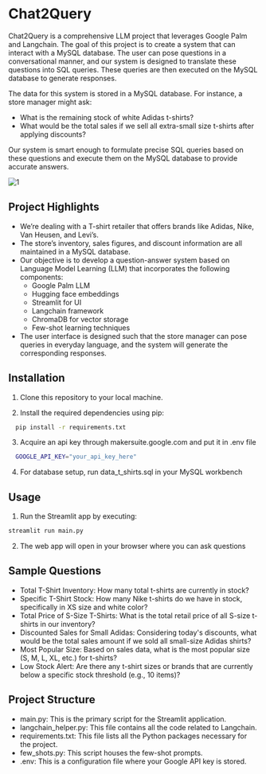 
# Chat2Query 
Chat2Query is a comprehensive LLM project that leverages Google Palm and Langchain. The goal of this project is to create a system that can interact with a MySQL database. The user can pose questions in a conversational manner, and our system is designed to translate these questions into SQL queries. These queries are then executed on the MySQL database to generate responses.

The data for this system is stored in a MySQL database. For instance, a store manager might ask:
- What is the remaining stock of white Adidas t-shirts?
- What would be the total sales if we sell all extra-small size t-shirts after applying discounts?

Our system is smart enough to formulate precise SQL queries based on these questions and execute them on the MySQL database to provide accurate answers.

![1](https://github.com/toufique69/Chat2Query/assets/13836636/c0860a53-da2b-4434-89f4-7015d3348a1c)


## Project Highlights
- We’re dealing with a T-shirt retailer that offers brands like Adidas, Nike, Van Heusen, and Levi’s. 
- The store’s inventory, sales figures, and discount information are all maintained in a MySQL database.
- Our objective is to develop a question-answer system based on Language Model Learning (LLM) that incorporates the following components:
  - Google Palm LLM
  - Hugging face embeddings
  - Streamlit for UI
  - Langchain framework
  - ChromaDB for vector storage
  - Few-shot learning techniques
- The user interface is designed such that the store manager can pose queries in everyday language, and the system will generate the corresponding responses.


## Installation
1. Clone this repository to your local machine.

2. Install the required dependencies using pip:
```bash
  pip install -r requirements.txt
```

3. Acquire an api key through makersuite.google.com and put it in .env file
```bash
  GOOGLE_API_KEY="your_api_key_here"
```

4. For database setup, run data_t_shirts.sql in your MySQL workbench


## Usage
1. Run the Streamlit app by executing:
```bash
streamlit run main.py
```

2. The web app will open in your browser where you can ask questions


## Sample Questions
  - Total T-Shirt Inventory: How many total t-shirts are currently in stock?
  - Specific T-Shirt Stock: How many Nike t-shirts do we have in stock, specifically in XS size and white color?
  - Total Price of S-Size T-Shirts: What is the total retail price of all S-size t-shirts in our inventory?
  - Discounted Sales for Small Adidas: Considering today's discounts, what would be the total sales amount if we sold all small-size Adidas shirts?
  - Most Popular Size: Based on sales data, what is the most popular size (S, M, L, XL, etc.) for t-shirts?
  - Low Stock Alert: Are there any t-shirt sizes or brands that are currently below a specific stock threshold (e.g., 10 items)?


## Project Structure
- main.py: This is the primary script for the Streamlit application.
- langchain_helper.py: This file contains all the code related to Langchain.
- requirements.txt: This file lists all the Python packages necessary for the project.
- few_shots.py: This script houses the few-shot prompts.
- .env: This is a configuration file where your Google API key is stored.
